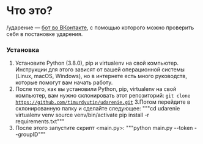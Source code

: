 # Что это? 

/ударение — [бот во ВКонтакте](http://vk.com/udarenie "Откроется ссылка, ведущая на бота во ВКонтакте"), с помощью которого можно проверить себя в постановке ударения. 

### Установка
1. Установите Python (3.8.0), pip и virtualenv на свой компьютер. Инструкции для этого зависят от вашей операционной системы (Linux, macOS, Windows), но в интернете есть много руководств, которые помогут вам начать работу.
2. После того, как вы установили Python, pip, virtualenv на свой компьютер, вам нужно склонировать этот репозиторий:
<code>git clone https://github.com/timurdyutin/udarenie.git</code>
3.Потом перейдите в склонированную папку и сделайте следующее:
"""cd udarenie
virtualenv venv
source venv/bin/activate
pip install -r requirements.txt"""
4. После этого запустите скрипт <main.py>:
"""python main.py --token --groupID"""



